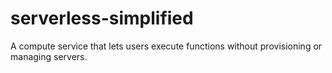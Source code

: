 # serverless-simplified
A compute service that lets users execute functions without provisioning or managing servers. 
